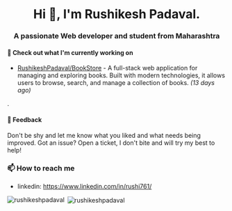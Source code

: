 

<h1 align="center">Hi 👋, I'm Rushikesh Padaval.</h1>
<h3 align="center">A passionate Web developer and student from Maharashtra</h3>

#### 👷 Check out what I'm currently working on

 - [RushikeshPadaval/BookStore](https://github.com/RushikeshPadaval/BookStore) - A full-stack web application for managing and exploring books. Built with modern technologies, it allows users to browse, search, and manage a collection of books. *(13 days ago)*  

.


#### 💬 Feedback

 Don't be shy and let me know what you liked
and what needs being improved. Got an issue? Open a ticket, I don't bite and will try my best to help!

### 📫 How to reach me
- linkedin: https://www.linkedin.com/in/rushi761/
<!-- - Discord: <a href=""> zer0#1064</a>
- dev.to:  -->

<!-- ### CV https://www.maurerkrisztian.com/


Want your own self-generating profile page? Check out [readme-scribe](https://github.com/muesli/readme-scribe)! -->

<p><img align="left" src="https://github-readme-stats.vercel.app/api/top-langs?username=rushikeshpadaval&show_icons=true&locale=en&layout=compact" alt="rushikeshpadaval" /></p>

<p>&nbsp;<img align="center" src="https://github-readme-stats.vercel.app/api?username=rushikeshpadaval&show_icons=true&locale=en" alt="rushikeshpadaval" /></p>

